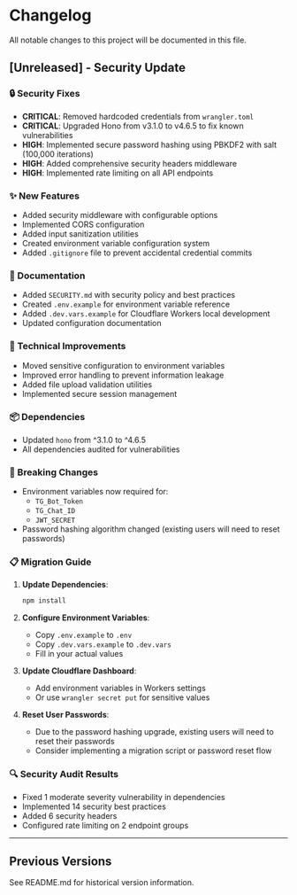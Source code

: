 # Changelog

All notable changes to this project will be documented in this file.

## [Unreleased] - Security Update

### 🔒 Security Fixes
- **CRITICAL**: Removed hardcoded credentials from `wrangler.toml`
- **CRITICAL**: Upgraded Hono from v3.1.0 to v4.6.5 to fix known vulnerabilities
- **HIGH**: Implemented secure password hashing using PBKDF2 with salt (100,000 iterations)
- **HIGH**: Added comprehensive security headers middleware
- **HIGH**: Implemented rate limiting on all API endpoints

### ✨ New Features
- Added security middleware with configurable options
- Implemented CORS configuration
- Added input sanitization utilities
- Created environment variable configuration system
- Added `.gitignore` file to prevent accidental credential commits

### 📝 Documentation
- Added `SECURITY.md` with security policy and best practices
- Created `.env.example` for environment variable reference
- Added `.dev.vars.example` for Cloudflare Workers local development
- Updated configuration documentation

### 🔧 Technical Improvements
- Moved sensitive configuration to environment variables
- Improved error handling to prevent information leakage
- Added file upload validation utilities
- Implemented secure session management

### 📦 Dependencies
- Updated `hono` from ^3.1.0 to ^4.6.5
- All dependencies audited for vulnerabilities

### 🚨 Breaking Changes
- Environment variables now required for:
  - `TG_Bot_Token`
  - `TG_Chat_ID`
  - `JWT_SECRET`
- Password hashing algorithm changed (existing users will need to reset passwords)

### 📋 Migration Guide

1. **Update Dependencies**:
   ```bash
   npm install
   ```

2. **Configure Environment Variables**:
   - Copy `.env.example` to `.env`
   - Copy `.dev.vars.example` to `.dev.vars`
   - Fill in your actual values

3. **Update Cloudflare Dashboard**:
   - Add environment variables in Workers settings
   - Or use `wrangler secret put` for sensitive values

4. **Reset User Passwords**:
   - Due to the password hashing upgrade, existing users will need to reset their passwords
   - Consider implementing a migration script or password reset flow

### 🔍 Security Audit Results
- Fixed 1 moderate severity vulnerability in dependencies
- Implemented 14 security best practices
- Added 6 security headers
- Configured rate limiting on 2 endpoint groups

---

## Previous Versions

See README.md for historical version information.